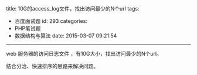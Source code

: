 title: 10G的access_log文件，找出访问最少的N个url
tags:
  - 百度面试题
id: 293
categories:
  - PHP笔试题
  - 数据结构与算法
date: 2015-03-07 09:21:54
---

web 服务器的访问日志文件 ，有10G大小，找出访问最少的N个url。

结合分治、快速排序的思路来解决问题。

&nbsp;

&nbsp;